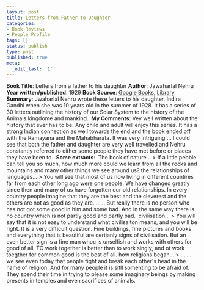 ```yaml
---
layout: post
title: Letters from Father to Daughter
categories:
- Book Reviews
- People Profile
tags: []
status: publish
type: post
published: true
meta:
  _edit_last: '1'
---
```

**Book Title**: Letters from a father to his daughter **Author**: Jawaharlal Nehru **Year written/published**: 1929 **Book Source**: [Google Books](http://books.google.com/books?id=_aakAAAACAAJ&dq=Letters+from+Father+to+Daughter+nehru), [Library](http://vistaweb.nlb.gov.sg/cgi-bin/cw_cgi?resultsScreen+11428+1+3+0) **Summary**: Jwaharlal Nehru wrote these letters to his daughter, Indira Gandhi when she was 10 years old in the summer of 1928. It has a series of 30 letters outlining the history of our Solar System to the history of the Animals kingdome and mankind.  **My Comments**: Vey well written about the history that ever has to be. Any child and adult will enjoy this series. It has a strong Indian connection as well towards the end and the book ended off with the Ramayana and the Mahabharata. It was very intriguing ... I could see that both the father and daughter are very well travelled and Nehru constantly referred to either some people they have met before or places they have been to.  **Some extracts**:  The book of nature... > If a little pebble can tell you so much, how much more could we learn from all the rocks and mountains and many other things we see around us?
the relationships of languages... > You will see that most of us now living in different countires far from each other long ago were one people. We have changed greatly since then and many of us have forgotten our old relationships. In every country people imagine that they are the best and the cleverest and the others are not as good as they are.... ... But really there is no person who has not got some good in him and some bad. And in the same way there is no country which is not partly good and partly bad. 
civilisation... > You will say that it is not easy to understand what civilisaiton means, and you will be right. It is a very difficult question. Fine buildings, fine pictures and books and everything that is beautiful are certianly signs of civilisation. But an even better sign is a fine man whoc is unselfish and works with others for good of all. TO work together is better than to work singly, and ot work toegther for common good is the best of all.
how religions began... > ... ... we see even today that people fight and break each other's head in the name of religion. And for many people it is sitll somehting to be afraid of. They spend their time in trying to please some imaginary beings by making presents in temples and even sacrifices of animals.
